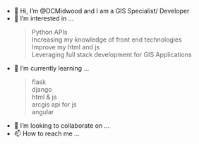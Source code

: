 - 👋 Hi, I’m @DCMidwood and I am a GIS Specialist/ Developer
- 👀 I’m interested in ...
  > Python APIs <br>
  > Increasing my knowledge of front end technologies<br>
  > Improve my html and js<br>
  > Leveraging full stack development for GIS Applications<br>
- 🌱 I’m currently learning ...
  > flask<br>
  > django<br>
  > html & js<br>
  > arcgis api for js<br>
  > angular<br>
- 💞️ I’m looking to collaborate on ...
- 📫 How to reach me ...

<!---
DCMidwood/DCMidwood is a ✨ special ✨ repository because its `README.md` (this file) appears on your GitHub profile.
You can click the Preview link to take a look at your changes.
--->
